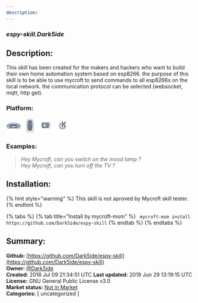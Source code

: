 ```yaml
---
description: 
---
```


### _espy-skill.Dark5ide_  
## Description:  
This skill has been created for the makers and hackers who want to build their own home automation system based on esp8266. the purpose of this skill is to be able to use mycroft to send commands to all esp8266s on the local network. the communication protocol can be selected (websocket, mqtt, http get).  
  
  
### Platform:  
 ![Mark I](../.gitbook/assets/mark-1-icon.png)  ![Mark II](../.gitbook/assets/mark-2-icon.png)  ![Picroft](../.gitbook/assets/picroft-icon.png)  ![plasmoid](../.gitbook/assets/kde.png)   
### Examples:  
> _Hey Mycroft, can you switch on the mood lamp ?_  
> _Hey Mycroft, can you turn off the TV ?_  
  
## Installation:  
{% hint style="warning" %}
This skill is not aproved by Mycroft skill tester.
{% endhint %}
    
{% tabs %}
{% tab title="Install by mycroft-msm" %}
``` mycroft-msm install https://github.com/Dark5ide/espy-skill```
{% endtab %}
  {% endtabs %}
    
## Summary:  
**Github:** [https://github.com/Dark5ide/espy-skill](https://github.com/Dark5ide/espy-skill)  
**Owner:** [@Dark5ide](https://github.com/Dark5ide)  
**Created:** 2018 Jul 09 21:34:51 UTC  **Last updated:** 2019 Jun 29 13:19:15 UTC  
**License:** GNU General Public License v3.0  
**Market status:** [Not in Market](https://market.mycroft.ai/skill/)  
**Categories:** [ uncategorized ]   
